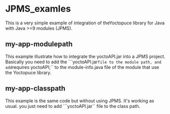 # JPMS_examles

This is a very simple example of integration of theYoctopuce library for Java with Java >=9 modules (JPMS).

## my-app-modulepath

This example illustrate how to integrate the yoctoAPI.jar into a JPMS project.
Basically you need to add the ```yoctoAPI.jar`` file to the module path, and add
``requires yoctoAPI;`` to the module-info.java file of the module that use the Yoctopuce library.

## my-app-classpath

This example is the same code but without using JPMS. It's working as usual. you just need to add  ```yoctoAPI.jar`` file to the class path.
